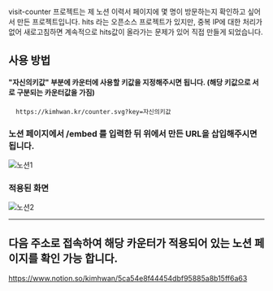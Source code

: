 # 

visit-counter 프로젝트는 제 노션 이력서 페이지에 몇 명이 방문하는지 확인하고 싶어서 만든 프로젝트입니다.
hits 라는 오픈소스 프로젝트가 있지만, 중복 IP에 대한 처리가 없어 새로고침하면 계속적으로 hits값이 올라가는 문제가 있어 직접 만들게 되었습니다.

## 사용 방법


#### "자신의키값" 부분에 카운터에 사용할 키값을 지정해주시면 됩니다. (해당 키값으로 서로 구분되는 카운터값을 가짐)
```
  https://kimhwan.kr/counter.svg?key=자신의키값
```

### 노션 페이지에서 /embed 를 입력한 뒤 위에서 만든 URL을 삽입해주시면 됩니다.

![노션1](https://user-images.githubusercontent.com/49547202/127855354-ff1fc1c4-577c-4749-b6a4-2471b3ad88fe.png)

### 적용된 화면

![노션2](https://user-images.githubusercontent.com/49547202/127856434-dd60bac9-9f63-4e4b-9099-e7e39db05d30.png)

------------------------

## 다음 주소로 접속하여 해당 카운터가 적용되어 있는 노션 페이지를 확인 가능 합니다.
https://www.notion.so/kimhwan/5ca54e8f44454dbf95885a8b15ff6a63

